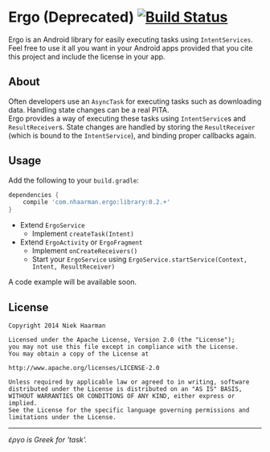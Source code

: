 Ergo (Deprecated) [![Build Status](https://travis-ci.org/nhaarman/Ergo.svg)](https://travis-ci.org/nhaarman/Ergo)
===

Ergo is an Android library for easily executing tasks using `IntentServices`.
Feel free to use it all you want in your Android apps provided that you cite this project and include the license in your app.

About
---
Often developers use an `AsyncTask` for executing tasks such as downloading data. Handling state changes can be a real PITA.  
Ergo provides a way of executing these tasks using `IntentService`s and `ResultReceiver`s. State changes are handled by storing the `ResultReceiver` (which is bound to the `IntentService`), and binding proper callbacks again.

Usage
---

Add the following to your `build.gradle`:

```groovy
dependencies {
    compile 'com.nhaarman.ergo:library:0.2.+'
}
```

- Extend `ErgoService`
  - Implement `createTask(Intent)`
- Extend `ErgoActivity` or `ErgoFragment`
  - Implement `onCreateReceivers()`
  - Start your `ErgoService` using `ErgoService.startService(Context, Intent, ResultReceiver)`

A code example will be available soon.

License
---

	Copyright 2014 Niek Haarman

	Licensed under the Apache License, Version 2.0 (the "License");
	you may not use this file except in compliance with the License.
	You may obtain a copy of the License at

	http://www.apache.org/licenses/LICENSE-2.0

	Unless required by applicable law or agreed to in writing, software
	distributed under the License is distributed on an "AS IS" BASIS,
	WITHOUT WARRANTIES OR CONDITIONS OF ANY KIND, either express or implied.
	See the License for the specific language governing permissions and
	limitations under the License.

---
_έργο is Greek for 'task'._
